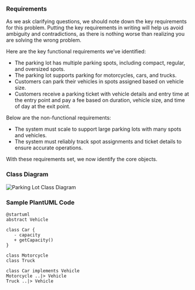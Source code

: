 ### Requirements

As we ask clarifying questions, we should note down the key requirements for this problem. Putting the key requirements in writing will help us avoid ambiguity and contradictions, as there is nothing worse than realizing you are solving the wrong problem.

Here are the key functional requirements we’ve identified:

 - The parking lot has multiple parking spots, including compact, regular, and oversized spots.
 - The parking lot supports parking for motorcycles, cars, and trucks.
 - Customers can park their vehicles in spots assigned based on vehicle size.
 - Customers receive a parking ticket with vehicle details and entry time at the entry point and pay a fee based on duration, vehicle size, and time of day at the exit point.

Below are the non-functional requirements:

 - The system must scale to support large parking lots with many spots and vehicles.
 - The system must reliably track spot assignments and ticket details to ensure accurate operations.
 
 With these requirements set, we now identify the core objects.

 ### Class Diagram

 ![Parking Lot Class Diagram](https://drive.google.com/uc?export=view&id=1ldamIzIlvdZYUrO_hqBsv7Ex5N4LyGZT "Parking Lot")

 ### Sample PlantUML Code

 ```plantuml
 @startuml
 abstract Vehicle

 class Car {
    - capacity
    + getCapacity()
 }

 class Motorcycle
 class Truck

 class Car implements Vehicle
 Motorcycle ..|> Vehicle
 Truck ..|> Vehicle
